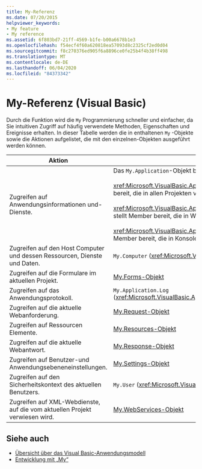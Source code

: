 ```yaml
---
title: My-Referenz
ms.date: 07/20/2015
helpviewer_keywords:
- My feature
- My reference
ms.assetid: 6f803bd7-21ff-4569-b1fe-b00a6678b1e3
ms.openlocfilehash: f54ecf4f60a620818ea57093d8c2325cf2ed0d04
ms.sourcegitcommit: f8c270376ed905f6a8896ce0fe25b4f4b38ff498
ms.translationtype: MT
ms.contentlocale: de-DE
ms.lasthandoff: 06/04/2020
ms.locfileid: "84373342"
---
```

# <a name="my-reference-visual-basic"></a>My-Referenz (Visual Basic)
Durch die Funktion wird die `My` Programmierung schneller und einfacher, da Sie intuitiven Zugriff auf häufig verwendete Methoden, Eigenschaften und Ereignisse erhalten. In dieser Tabelle werden die in enthaltenen `My` -Objekte sowie die Aktionen aufgelistet, die mit den einzelnen-Objekten ausgeführt werden können.  
  
|**Aktion**|**Objekt**|  
|----------------|----------------|  
|Zugreifen auf Anwendungsinformationen und-Dienste.|Das `My.Application`-Objekt besteht aus den folgenden Klassen:<br /><br /> <xref:Microsoft.VisualBasic.ApplicationServices.ApplicationBase> stellt Member bereit, die in allen Projekten verfügbar sind.<br /><br /> <xref:Microsoft.VisualBasic.ApplicationServices.WindowsFormsApplicationBase> stellt Member bereit, die in Windows Forms-Anwendungen verfügbar sind.<br /><br /> <xref:Microsoft.VisualBasic.ApplicationServices.ConsoleApplicationBase> stellt Member bereit, die in Konsolenanwendungen verfügbar sind.|  
|Zugreifen auf den Host Computer und dessen Ressourcen, Dienste und Daten.|`My.Computer` (<xref:Microsoft.VisualBasic.Devices.Computer>)|  
|Zugreifen auf die Formulare im aktuellen Projekt.|[My.Forms-Objekt](../objects/my-forms-object.md)|  
|Zugreifen auf das Anwendungsprotokoll.|`My.Application.Log` (<xref:Microsoft.VisualBasic.ApplicationServices.ApplicationBase.Log%2A>)|  
|Zugreifen auf die aktuelle Webanforderung.|[My.Request-Objekt](../objects/my-request-object.md)|  
|Zugreifen auf Ressourcen Elemente.|[My.Resources-Objekt](../objects/my-resources-object.md)|  
|Zugreifen auf die aktuelle Webantwort.|[My.Response-Objekt](../objects/my-response-object.md)|  
|Zugreifen auf Benutzer-und Anwendungsebeneneinstellungen.|[My.Settings-Objekt](../objects/my-settings-object.md)|  
|Zugreifen auf den Sicherheitskontext des aktuellen Benutzers.|`My.User` (<xref:Microsoft.VisualBasic.ApplicationServices.User>)|  
|Zugreifen auf XML-Webdienste, auf die vom aktuellen Projekt verwiesen wird.|[My.WebServices-Objekt](../objects/my-webservices-object.md)|  
  
## <a name="see-also"></a>Siehe auch

- [Übersicht über das Visual Basic-Anwendungsmodell](../../developing-apps/development-with-my/overview-of-the-visual-basic-application-model.md)
- [Entwicklung mit „My“](../../developing-apps/development-with-my/index.md)
